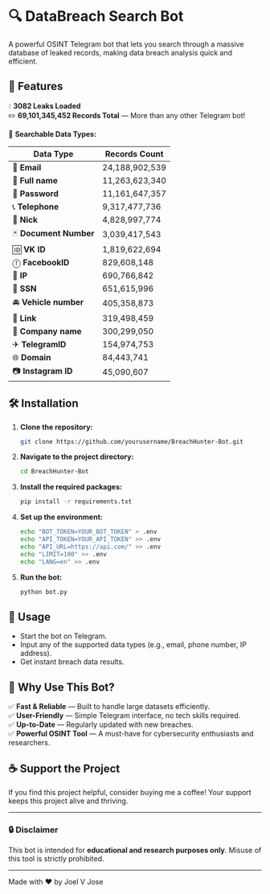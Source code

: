 # 🔍 DataBreach Search Bot

A powerful OSINT Telegram bot that lets you search through a massive database of leaked records, making data breach analysis quick and efficient.

## 📌 Features

💧 **3082 Leaks Loaded**\
✏️ **69,101,345,452 Records Total** — More than any other Telegram bot!

🔎 **Searchable Data Types:**

| Data Type              | Records Count  |
| ---------------------- | -------------- |
| 📩 **Email**           | 24,188,902,539 |
| 👤 **Full name**       | 11,263,623,340 |
| 🔑 **Password**        | 11,161,647,357 |
| 📞 **Telephone**       | 9,317,477,736  |
| 👤 **Nick**            | 4,828,997,774  |
| 🃏 **Document Number** | 3,039,417,543  |
| 🆔 **VK ID**           | 1,819,622,694  |
| ⓕ **FacebookID**       | 829,608,148    |
| 🎯 **IP**              | 690,766,842    |
| 🔢 **SSN**             | 651,615,996    |
| 🚘 **Vehicle number**  | 405,358,873    |
| 🔗 **Link**            | 319,498,459    |
| 🏢 **Company name**    | 300,299,050    |
| ✈ **TelegramID**       | 154,974,753    |
| 🌐 **Domain**          | 84,443,741     |
| 📷 **Instagram ID**    | 45,090,607     |

## 🛠️ Installation

1. **Clone the repository:**

   ```bash
   git clone https://github.com/yourusername/BreachHunter-Bot.git
   ```

2. **Navigate to the project directory:**

   ```bash
   cd BreachHunter-Bot
   ```

3. **Install the required packages:**

   ```bash
   pip install -r requirements.txt
   ```

4. **Set up the environment:**

   ```bash
   echo "BOT_TOKEN=YOUR_BOT_TOKEN" > .env
   echo "API_TOKEN=YOUR_API_TOKEN" >> .env
   echo "API_URL=https://api.com/" >> .env
   echo "LIMIT=100" >> .env
   echo "LANG=en" >> .env
   ```

5. **Run the bot:**

   ```bash
   python bot.py
   ```

## 🧠 Usage

- Start the bot on Telegram.
- Input any of the supported data types (e.g., email, phone number, IP address).
- Get instant breach data results.

## 💪 Why Use This Bot?

✅ **Fast & Reliable** — Built to handle large datasets efficiently.\
✅ **User-Friendly** — Simple Telegram interface, no tech skills required.\
✅ **Up-to-Date** — Regularly updated with new breaches.\
✅ **Powerful OSINT Tool** — A must-have for cybersecurity enthusiasts and researchers.

## ☕ Support the Project

If you find this project helpful, consider buying me a coffee! Your support keeps this project alive and thriving.



---

### 🔒 Disclaimer

This bot is intended for **educational and research purposes only**. Misuse of this tool is strictly prohibited.

---

Made with ❤️ by Joel V Jose

